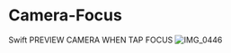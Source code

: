 # Camera-Focus
Swift
PREVIEW CAMERA WHEN TAP FOCUS
![IMG_0446](https://user-images.githubusercontent.com/51524705/167354997-7c5959f3-14cc-4ea4-82ea-198ddd49fbb0.PNG)
